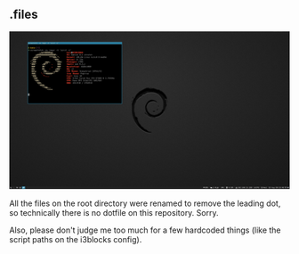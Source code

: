 .files
------
![Image](image.png)

All the files on the root directory were renamed to remove the leading dot, so technically there is no dotfile on this repository. Sorry.

Also, please don't judge me too much for a few hardcoded things (like the script paths on the i3blocks config).
